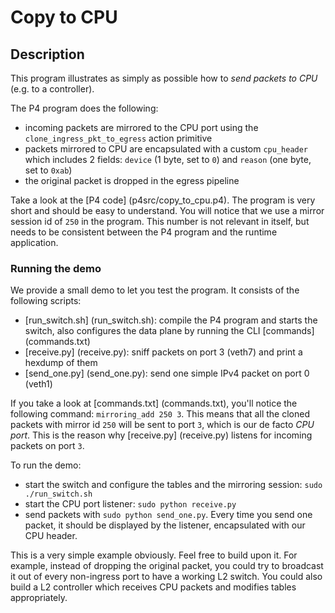 # Copy to CPU

## Description

This program illustrates as simply as possible how to *send packets to CPU*
(e.g. to a controller).

The P4 program does the following:
- incoming packets are mirrored to the CPU port using the
  `clone_ingress_pkt_to_egress` action primitive
- packets mirrored to CPU are encapsulated with a custom `cpu_header` which
  includes 2 fields: `device` (1 byte, set to `0`) and `reason` (one byte, set
  to `0xab`)
- the original packet is dropped in the egress pipeline

Take a look at the [P4 code] (p4src/copy_to_cpu.p4). The program is very short
and should be easy to understand.  You will notice that we use a mirror session
id of `250` in the program. This number is not relevant in itself, but needs to
be consistent between the P4 program and the runtime application.

### Running the demo

We provide a small demo to let you test the program. It consists of the
following scripts:
- [run_switch.sh] (run_switch.sh): compile the P4 program and starts the switch,
  also configures the data plane by running the CLI [commands] (commands.txt)
- [receive.py] (receive.py): sniff packets on port 3 (veth7) and print a hexdump
  of them
- [send_one.py] (send_one.py): send one simple IPv4 packet on port 0 (veth1)

If you take a look at [commands.txt] (commands.txt), you'll notice the following
command: `mirroring_add 250 3`. This means that all the cloned packets with
mirror id `250` will be sent to port `3`, which is our de facto *CPU port*. This
is the reason why [receive.py] (receive.py) listens for incoming packets on port
`3`.

To run the demo:
- start the switch and configure the tables and the mirroring session: `sudo
  ./run_switch.sh`
- start the CPU port listener: `sudo python receive.py`
- send packets with `sudo python send_one.py`. Every time you send one packet,
  it should be displayed by the listener, encapsulated with our CPU header.

This is a very simple example obviously. Feel free to build upon it. For
example, instead of dropping the original packet, you could try to broadcast it
out of every non-ingress port to have a working L2 switch. You could also build
a L2 controller which receives CPU packets and modifies tables appropriately.
